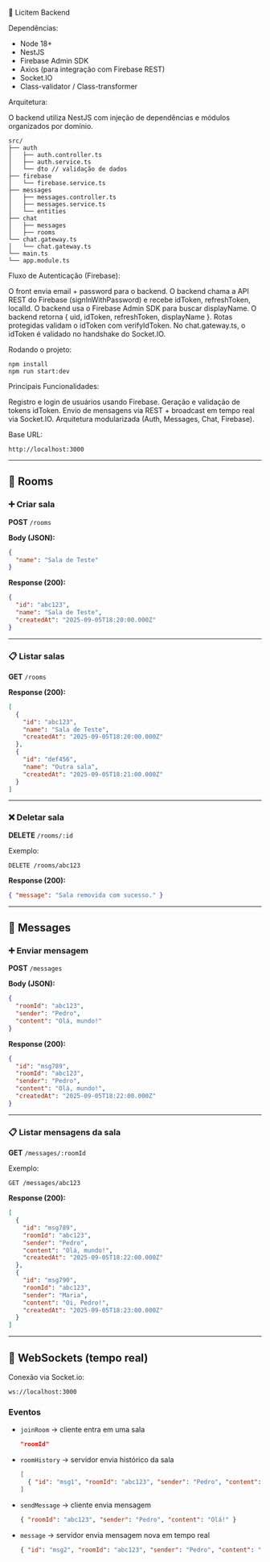 🔧 Licitem Backend

Dependências:

- Node 18+
- NestJS
- Firebase Admin SDK
- Axios (para integração com Firebase REST)
- Socket.IO
- Class-validator / Class-transformer

Arquitetura:

O backend utiliza NestJS com injeção de dependências e módulos organizados por domínio.
```
src/
├── auth
│   ├── auth.controller.ts
│   ├── auth.service.ts
│   └── dto // validação de dados
├── firebase
│   └── firebase.service.ts
├── messages
│   ├── messages.controller.ts
│   ├── messages.service.ts
│   └── entities
├── chat
│   ├── messages
│   ├── rooms
└── chat.gateway.ts
│   └── chat.gateway.ts
└── main.ts
└── app.module.ts
```

Fluxo de Autenticação (Firebase):

O front envia email + password para o backend.
O backend chama a API REST do Firebase (signInWithPassword) e recebe idToken, refreshToken, localId.
O backend usa o Firebase Admin SDK para buscar displayName.
O backend retorna { uid, idToken, refreshToken, displayName }.
Rotas protegidas validam o idToken com verifyIdToken.
No chat.gateway.ts, o idToken é validado no handshake do Socket.IO.

Rodando o projeto:

```
npm install
npm run start:dev
```

Principais Funcionalidades:

Registro e login de usuários usando Firebase.
Geração e validação de tokens idToken.
Envio de mensagens via REST + broadcast em tempo real via Socket.IO.
Arquitetura modularizada (Auth, Messages, Chat, Firebase).

Base URL:

    http://localhost:3000

------------------------------------------------------------------------

## 🔹 Rooms

### ➕ Criar sala

**POST** `/rooms`

**Body (JSON):**

``` json
{
  "name": "Sala de Teste"
}
```

**Response (200):**

``` json
{
  "id": "abc123",
  "name": "Sala de Teste",
  "createdAt": "2025-09-05T18:20:00.000Z"
}
```

------------------------------------------------------------------------

### 📋 Listar salas

**GET** `/rooms`

**Response (200):**

``` json
[
  {
    "id": "abc123",
    "name": "Sala de Teste",
    "createdAt": "2025-09-05T18:20:00.000Z"
  },
  {
    "id": "def456",
    "name": "Outra sala",
    "createdAt": "2025-09-05T18:21:00.000Z"
  }
]
```

------------------------------------------------------------------------

### ❌ Deletar sala

**DELETE** `/rooms/:id`

Exemplo:

    DELETE /rooms/abc123

**Response (200):**

``` json
{ "message": "Sala removida com sucesso." }
```

------------------------------------------------------------------------

## 🔹 Messages

### ➕ Enviar mensagem

**POST** `/messages`

**Body (JSON):**

``` json
{
  "roomId": "abc123",
  "sender": "Pedro",
  "content": "Olá, mundo!"
}
```

**Response (200):**

``` json
{
  "id": "msg789",
  "roomId": "abc123",
  "sender": "Pedro",
  "content": "Olá, mundo!",
  "createdAt": "2025-09-05T18:22:00.000Z"
}
```

------------------------------------------------------------------------

### 📋 Listar mensagens da sala

**GET** `/messages/:roomId`

Exemplo:

    GET /messages/abc123

**Response (200):**

``` json
[
  {
    "id": "msg789",
    "roomId": "abc123",
    "sender": "Pedro",
    "content": "Olá, mundo!",
    "createdAt": "2025-09-05T18:22:00.000Z"
  },
  {
    "id": "msg790",
    "roomId": "abc123",
    "sender": "Maria",
    "content": "Oi, Pedro!",
    "createdAt": "2025-09-05T18:23:00.000Z"
  }
]
```

------------------------------------------------------------------------

## 🔹 WebSockets (tempo real)

Conexão via Socket.io:

    ws://localhost:3000

### Eventos

-   `joinRoom` → cliente entra em uma sala

    ``` json
    "roomId"
    ```

-   `roomHistory` → servidor envia histórico da sala

    ``` json
    [
      { "id": "msg1", "roomId": "abc123", "sender": "Pedro", "content": "Oi!", "createdAt": "..." }
    ]
    ```

-   `sendMessage` → cliente envia mensagem

    ``` json
    { "roomId": "abc123", "sender": "Pedro", "content": "Olá!" }
    ```

-   `message` → servidor envia mensagem nova em tempo real

    ``` json
    { "id": "msg2", "roomId": "abc123", "sender": "Pedro", "content": "Olá!", "createdAt": "..." }
    ```


